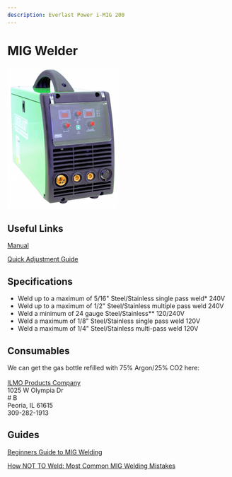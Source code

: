 ```yaml
---
description: Everlast Power i-MIG 200
---
```


# MIG Welder

<div align="left">

<img src="../.gitbook/assets/image (139).png" alt="">

</div>

## Useful Links

[Manual](https://drive.google.com/file/d/1hVSEWdR\_c4G5G67je7SYSmlv4JCDpSMw/view?usp=sharing)

[Quick Adjustment Guide](https://drive.google.com/file/d/18Gtr1K74MjmGCXqpJdKfGpsiv-fv7k\_q/view?usp=sharing)

## Specifications

* Weld up to a maximum of 5/16"  Steel/Stainless single pass weld\* 240V
* Weld up to a maximum of 1/2"  Steel/Stainless multiple pass weld 240V
* Weld a minimum of 24 gauge Steel/Stainless\*\* 120/240V
* Weld a maximum of 1/8" Steel/Stainless single pass weld 120V
* Weld a maximum of 1/4"  Steel/Stainless multi-pass weld 120V

## Consumables

We can get the gas bottle refilled with 75% Argon/25% CO2 here:\
\
[ILMO Products Company ](https://goo.gl/maps/YxWouCqeBWZy4DWVA)\
1025 W Olympia Dr\
\# B\
&#x20;Peoria, IL 61615\
309-282-1913

## Guides

[Beginners Guide to MIG Welding](https://www.youtube.com/watch?v=QlmOb1tIJ4Y)

[How NOT TO Weld: Most Common MIG Welding Mistakes](https://www.youtube.com/watch?v=Xod-ByrxHg4\&t=329s)
